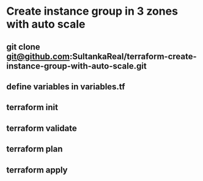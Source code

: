 # Create instance group in 3 zones with auto scale

## git clone git@github.com:SultankaReal/terraform-create-instance-group-with-auto-scale.git
## define variables in variables.tf
## terraform init
## terraform validate
## terraform plan
## terraform apply
